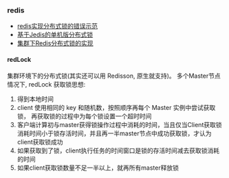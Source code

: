 ### redis 

- [redis实现分布式锁的错误示范](./RedisDistributeLockWrong.java)
- [基于Jedis的单机版分布式锁](./JedisDistributeLock.java)
- [集群下Redis分布式锁的实现](./ClusterRedisDistributeLock.java)


#### redLock

集群环境下的分布式锁(其实还可以用 Redisson, 原生就支持)。 多个Master节点情况下, redLock 获取锁思想:
1. 得到本地时间
2. client 使用相同的 key 和随机数，按照顺序再每个 Master 实例中尝试获取锁， 再获取锁的过程中为每个锁设置一个超时时间
3. 客户端计算初与master获得锁操作过程中消耗的时间，当且仅当Client获取锁消耗时间小于锁存活时间，并且再一半master节点中成功获取锁，才认为client获取锁成功
4. 如果获取到了锁，client执行任务的时间窗口是锁的存活时间减去获取锁消耗的时间
5. 如果client获取锁数量不足一半以上，就再所有master释放锁
